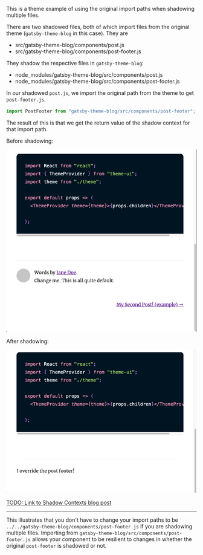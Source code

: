 This is a theme example of using the original import paths when shadowing multiple files.

There are two shadowed files, both of which import files from the original theme (`gatsby-theme-blog` in this case). They are

- src/gatsby-theme-blog/components/post.js
- src/gatsby-theme-blog/components/post-footer.js

They shadow the respective files in `gatsby-theme-blog`:

- node_modules/gatsby-theme-blog/src/components/post.js
- node_modules/gatsby-theme-blog/src/components/post-footer.js

In our shadowed `post.js`, we import the original path from the theme to get `post-footer.js`.

```js
import PostFooter from "gatsby-theme-blog/src/components/post-footer";
```

The result of this is that we get the return value of the shadow context for that import path.

Before shadowing:

![Unshadowed Footer](./unshadowed-footer.png)

After shadowing:

![Shadowed Footer](./shadowed-footer.png)

[TODO: Link to Shadow Contexts blog post](https://www.christopherbiscardi.com/post)

---

This illustrates that you don't have to change your import paths to be `../../gatsby-theme-blog/components/post-footer.js` if you are shadowing multiple files. Importing from `gatsby-theme-blog/src/components/post-footer.js` allows your component to be resilient to changes in whether the original `post-footer` is shadowed or not.
